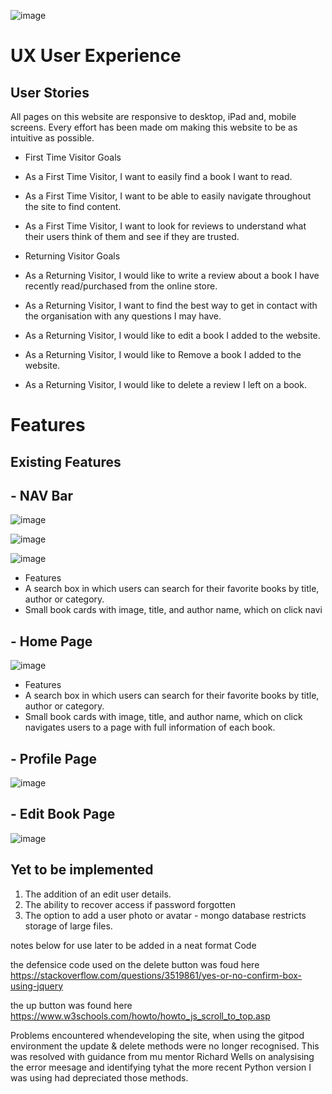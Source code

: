 ![image](https://user-images.githubusercontent.com/85559896/148698131-abc16d2a-50d2-46d1-8342-779c84b94399.png)


# **UX User Experience**

## **User Stories**

All pages on this website are responsive to desktop, iPad and, mobile screens. Every effort has been made om making this website to be as intuitive as possible.

- First Time Visitor Goals
- As a First Time Visitor, I want to easily find a book I want to read.
- As a First Time Visitor, I want to be able to easily navigate throughout the site to find content.
- As a First Time Visitor, I want to look for reviews to understand what their users think of them and see if they are trusted.

- Returning Visitor Goals
- As a Returning Visitor, I would like to write a review about a book I have recently read/purchased from the online store.
- As a Returning Visitor, I want to find the best way to get in contact with the organisation with any questions I may have.
- As a Returning Visitor, I would like to edit a book I added to the website.
- As a Returning Visitor, I would like to Remove a book I added to the website.
- As a Returning Visitor, I would like to delete a review I left on a book.


# **Features**

## **Existing Features**

## - NAV Bar
![image](https://user-images.githubusercontent.com/85559896/148970586-7ac7e92b-0a29-4b0b-8b14-578906ab9faf.png)

![image](https://user-images.githubusercontent.com/85559896/148969815-88f50e85-1dbd-42f5-9492-84f229f046f8.png)

![image](https://user-images.githubusercontent.com/85559896/148970767-6bde8491-c9b2-41cd-bb9e-dd8ed387b34f.png)


- Features
- A search box in which users can search for their favorite books by title, author or category.
- Small book cards with image, title, and author name, which on click navi

## - Home Page
![image](https://user-images.githubusercontent.com/85559896/148966051-24dd836a-8d18-495d-8ad4-d89a7bfbb7ad.png)

- Features
- A search box in which users can search for their favorite books by title, author or category.
- Small book cards with image, title, and author name, which on click navigates users to a page with full information of each book.





## - Profile Page
![image](https://user-images.githubusercontent.com/85559896/148970999-05100384-e01d-4ab9-98e4-917b478547f7.png)



## - Edit Book Page
![image](https://user-images.githubusercontent.com/85559896/148971356-71e7683e-ed41-43bd-bef3-14771a2a8b5f.png)



## **Yet to be implemented**
1. The addition of an edit user details.
2. The ability to recover access if password forgotten
3. The option to add a user photo or avatar - mongo database restricts storage of large files.

notes below for use later to be added in a neat format
Code

the defensice code used on the delete button was foud here
https://stackoverflow.com/questions/3519861/yes-or-no-confirm-box-using-jquery


the up button was found here https://www.w3schools.com/howto/howto_js_scroll_to_top.asp


Problems encountered whendeveloping the site, when using the gitpod environment the update & delete methods were no longer recognised. This was resolved with guidance from mu mentor Richard Wells on analysising the error meesage and identifying tyhat the more recent Python version I was using had depreciated those methods.
